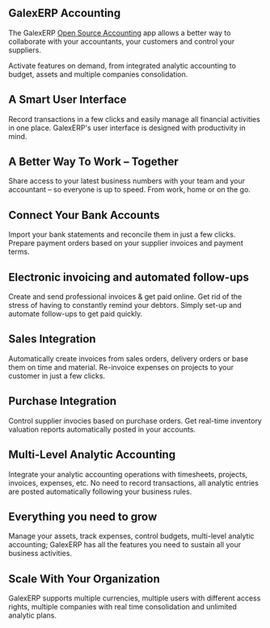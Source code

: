 GalexERP Accounting
---------------

The GalexERP <a href="https://www.galex.com/page/accounting">Open Source Accounting</a> app allows a better way to
collaborate with your accountants, your customers and control your suppliers.

Activate features on demand, from integrated analytic accounting to budget,
assets and multiple companies consolidation.

A Smart User Interface
----------------------

Record transactions in a few clicks and easily manage all financial activities
in one place. GalexERP's user interface is designed with productivity in mind.

A Better Way To Work – Together
-------------------------------

Share access to your latest business numbers with your team and your accountant
– so everyone is up to speed. From work, home or on the go.

Connect Your Bank Accounts
--------------------------

Import your bank statements and reconcile them in just a few clicks. Prepare
payment orders based on your supplier invoices and payment terms.

Electronic invoicing and automated follow-ups
---------------------------------------------

Create and send professional invoices & get paid online. Get rid of the stress
of having to constantly remind your debtors. Simply set-up and automate
follow-ups to get paid quickly.

Sales Integration
-----------------

Automatically create invoices from sales orders, delivery orders or base them
on time and material. Re-invoice expenses on projects to your customer in just
a few clicks.


Purchase Integration
--------------------

Control supplier invocies based on purchase orders. Get real-time inventory
valuation reports automatically posted in your accounts.

Multi-Level Analytic Accounting
-------------------------------

Integrate your analytic accounting operations with timesheets, projects,
invoices, expenses, etc. No need to record transactions, all analytic entries
are posted automatically following your business rules.

Everything you need to grow
---------------------------

Manage your assets, track expenses, control budgets, multi-level analytic
accounting; GalexERP has all the features you need to sustain all your business
activities.

Scale With Your Organization
----------------------------

GalexERP supports multiple currencies, multiple users with different access rights,
multiple companies with real time consolidation and unlimited analytic plans.

